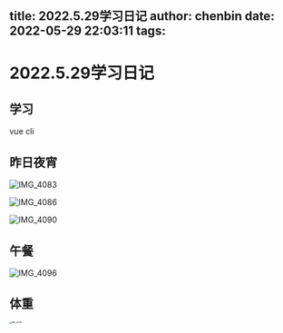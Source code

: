 title: 2022.5.29学习日记
author: chenbin
date: 2022-05-29 22:03:11
tags:
---
# 2022.5.29学习日记

## 学习

vue cli

## 昨日夜宵

![IMG_4083](https://ypyun-cdn.u1n1.com/img/picgo/2022/05/29/20220529164350.JPG)

![IMG_4086](https://ypyun-cdn.u1n1.com/img/picgo/2022/05/29/20220529164423.JPG)

![IMG_4090](https://ypyun-cdn.u1n1.com/img/picgo/2022/05/29/20220529164403.JPG)

## 午餐

![IMG_4096](https://ypyun-cdn.u1n1.com/img/picgo/2022/05/29/20220529164408.JPG)

## 体重

<img src="https://ypyun-cdn.u1n1.com/img/picgo/2022/05/29/20220529220146.PNG" alt="IMG_4098" style="zoom:25%;" />